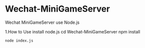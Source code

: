 # Wechat-MiniGameServer
Wechat MiniGameServer use Node.js 

1.How to Use
    install node.js 
    cd Wechat-MiniGameServer
    npm install 
    
    node index.js
    
